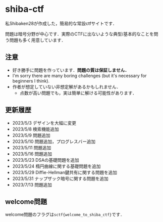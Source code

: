 # shiba-ctf
私Shibaken28が作成した，簡易的な常設ctfサイトです．

問題は暗号分野が中心です．実際のCTFに出ないような典型/基本的なことを問う問題も多く用意しています．

## 注意
- 好き勝手に問題を作っています．**問題の質は保証しません．**
- I'm sorry there are many boring challenges (but it's necessary for beginners I think).
- 作者が想定していない非想定解があるかもしれません．
    - 点数が高い問題でも，実は簡単に解ける可能性があります．


## 更新履歴
- 2023/5/3 デザインを大幅に変更
- 2023/5/8 検索機能追加
- 2023/5/9 問題追加
- 2023/5/10 問題追加，プログレスバー追加
- 2023/5/11 問題追加
- 2023/5/16 問題追加
- 2023/5/23 DSAの基礎問題を追加
- 2023/5/24 楕円曲線に関する基礎問題を追加
- 2023/5/29 Diffie-Hellman鍵共有に関する問題を追加
- 2023/5/31 ナップザック暗号に関する問題を追加
- 2023/7/13 問題追加

## welcome問題
welcome問題のフラグは`sctf{welcome_to_shiba_ctf}`です．
